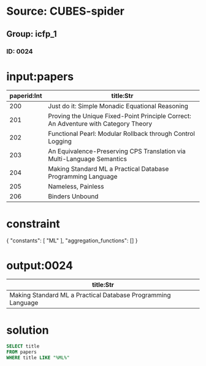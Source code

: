 # Source: CUBES-spider
## Group: icfp_1
### ID: 0024

# input:papers

| paperid:Int | title:Str |
|---|---|
| 200 | Just do it: Simple Monadic Equational Reasoning |
| 201 | Proving the Unique Fixed-Point Principle Correct: An Adventure with Category Theory |
| 202 | Functional Pearl: Modular Rollback through Control Logging |
| 203 | An Equivalence-Preserving CPS Translation via Multi-Language Semantics |
| 204 | Making Standard ML a Practical Database Programming Language |
| 205 | Nameless, Painless |
| 206 | Binders Unbound |

# constraint

{
  "constants": [
    "ML"
  ],
  "aggregation_functions": []
}

# output:0024

| title:Str |
|---|
| Making Standard ML a Practical Database Programming Language |

# solution

```sql
SELECT title
FROM papers
WHERE title LIKE "%ML%"
```
